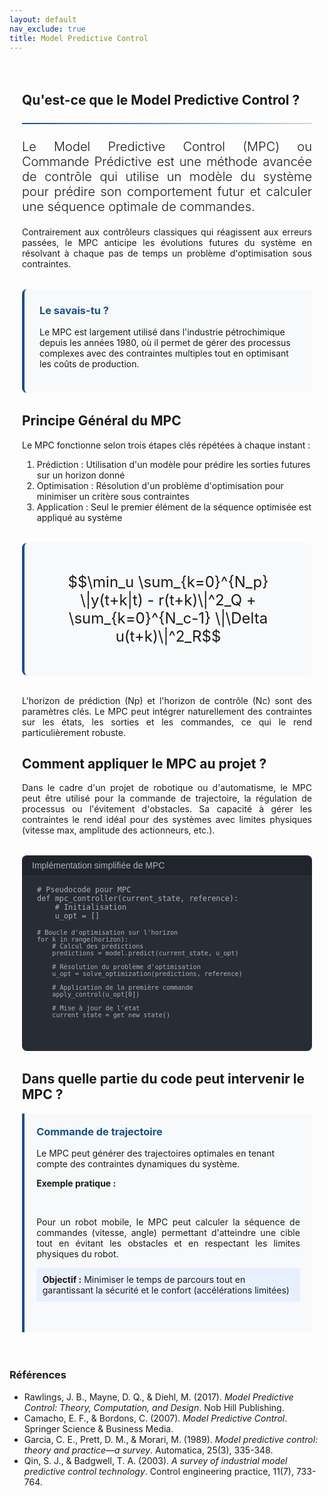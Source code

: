 ```yaml
---
layout: default
nav_exclude: true
title: Model Predictive Control
---
```

<!-- TEMPLATE POUR MODEL PREDICTIVE CONTROL -->

<!-- KaTeX CDN -->
<link rel="stylesheet" href="https://cdn.jsdelivr.net/npm/katex@0.16.8/dist/katex.min.css">
<script defer src="https://cdn.jsdelivr.net/npm/katex@0.16.8/dist/katex.min.js"></script>
<script defer src="https://cdn.jsdelivr.net/npm/katex@0.16.8/dist/contrib/auto-render.min.js"
    onload="renderMathInElement(document.body);"></script>

<style>
:root {
    --primary-color: rgb(28, 80, 131);
    --secondary-color: rgb(28, 80, 131);
    --accent-color: rgb(28, 80, 131);
}

.mpc-container {
    max-width: 1200px;
    margin: 0 auto;
    padding: 20px;
}

.math-equation {
    font-size: 1.5rem;
    text-align: center;
    margin: 2rem 0;
    padding: 1.5rem;
    background-color: #f8f9fa;
    border-radius: 8px;
    border-left: 4px solid var(--primary-color);
}

.diagram-container {
    background-color: white;
    padding: 2rem;
    border-radius: 10px;
    box-shadow: 0 5px 15px rgba(0,0,0,0.1);
    margin: 2rem 0;
    text-align: center;
}

.did-you-know {
    background-color: #f8f9fa;
    border-left: 4px solid var(--primary-color);
    border-radius: 8px;
    padding: 1.5rem;
    margin: 2rem 0;
}

.application-card {
    background: #f8f9fa;
    border-left: 4px solid rgb(28, 80, 131);
    padding: 1.2rem;
    border-radius: 0 4px 4px 0;
    margin-bottom: 1rem;
}

.application-card h3 {
    margin-top: 0;
    color: rgb(28, 80, 131);
}

.goal {
    background: #e8f0fe;
    padding: 0.6rem;
    border-radius: 4px;
    margin: 0.8rem 0;
}

.goal .label {
    font-weight: bold;
    color: var(white);
}

.note {
    font-size: 0.9em;
    color: #666;
    margin-top: 0.8rem;
}

.did-you-know h3 {
    color: var(--primary-color);
    margin-top: 0;
}

.justified-text {
    text-align: justify;
}

.code-container {
    background-color: #282c34;
    color: #abb2bf;
    border-radius: 8px;
    padding: 1.5rem;
    font-family: 'Consolas', 'Monaco', monospace;
    margin: 2rem 0;
    position: relative;
    overflow-x: auto;
}

.code-header {
    background-color: #21252b;
    padding: 0.5rem 1rem;
    border-radius: 8px 8px 0 0;
    margin: -1.5rem -1.5rem 1rem -1.5rem;
    display: flex;
    justify-content: space-between;
    align-items: center;
    color: #abb2bf;
    font-family: sans-serif;
}

.code-header button {
    background: none;
    border: none;
    color: inherit;
    cursor: pointer;
    font-size: 1rem;
}

.code-header button:hover {
    color: white;
}

pre {
    margin: 0;
    white-space: pre-wrap;
    word-wrap: break-word;
}

code {
    font-family: 'Consolas', 'Monaco', monospace;
}

.img-fluid {
    max-width: 100%;
    height: auto;
}

.text-muted {
    color: #6c757d;
}

.lead {
    font-size: 1.25rem;
    font-weight: 300;
}

hr {
    border: none;
    height: 2px;
    background: linear-gradient(90deg, var(--primary-color), rgba(28, 80, 131, 0.2));
    margin: 1.5rem 0;
}
</style>

<div class="mpc-container">
    <!-- Introduction -->
    <section id="introduction">
        <h2>Qu'est-ce que le Model Predictive Control ?</h2>
        <hr>
        <p class="lead justified-text">
            Le Model Predictive Control (MPC) ou Commande Prédictive est une méthode avancée de contrôle qui utilise un modèle du système pour prédire son comportement futur et calculer une séquence optimale de commandes.
        </p>
        <p class="justified-text">
            Contrairement aux contrôleurs classiques qui réagissent aux erreurs passées, le MPC anticipe les évolutions futures du système en résolvant à chaque pas de temps un problème d'optimisation sous contraintes.
        </p>
        <div class="did-you-know">
            <h3>Le savais-tu ?</h3>
            <p>
                Le MPC est largement utilisé dans l'industrie pétrochimique depuis les années 1980, où il permet de gérer des processus complexes avec des contraintes multiples tout en optimisant les coûts de production.
            </p>
        </div>
    </section>
    <!-- Principe Général -->
    <section id="principe">
        <h2>Principe Général du MPC</h2>
        <p class="justified-text">
            Le MPC fonctionne selon trois étapes clés répétées à chaque instant :
        </p>
        <ol>
            <li>Prédiction : Utilisation d'un modèle pour prédire les sorties futures sur un horizon donné</li>
            <li>Optimisation : Résolution d'un problème d'optimisation pour minimiser un critère sous contraintes</li>
            <li>Application : Seul le premier élément de la séquence optimisée est appliqué au système</li>
        </ol>
        <div class="math-equation">
            <p>$$\min_u \sum_{k=0}^{N_p} \|y(t+k|t) - r(t+k)\|^2_Q + \sum_{k=0}^{N_c-1} \|\Delta u(t+k)\|^2_R$$</p>
        </div>
        <p class="justified-text">
            L'horizon de prédiction (Np) et l'horizon de contrôle (Nc) sont des paramètres clés. Le MPC peut intégrer naturellement des contraintes sur les états, les sorties et les commandes, ce qui le rend particulièrement robuste.
        </p>
    </section>
    <!-- Application au projet -->
    <section id="application_projet">
        <h2>Comment appliquer le MPC au projet ?</h2>
        <p class="justified-text">
            Dans le cadre d'un projet de robotique ou d'automatisme, le MPC peut être utilisé pour la commande de trajectoire, la régulation de processus ou l'évitement d'obstacles. Sa capacité à gérer les contraintes le rend idéal pour des systèmes avec limites physiques (vitesse max, amplitude des actionneurs, etc.).
        </p>
    </section>
    <div class="code-container">
        <div class="code-header">
            <span>Implémentation simplifiée de MPC</span>
        </div>
        <pre><code># Pseudocode pour MPC
def mpc_controller(current_state, reference):
    # Initialisation
    u_opt = []
    
    # Boucle d'optimisation sur l'horizon
    for k in range(horizon):
        # Calcul des prédictions
        predictions = model.predict(current_state, u_opt)
        
        # Résolution du problème d'optimisation
        u_opt = solve_optimization(predictions, reference)
        
        # Application de la première commande
        apply_control(u_opt[0])
        
        # Mise à jour de l'état
        current_state = get_new_state()
</code></pre>
    </div>
    <h2>Dans quelle partie du code peut intervenir le MPC ?</h2>
    <div class="mpc-application">
        <div class="application-card">
            <h3>Commande de trajectoire</h3>
            <p>Le MPC peut générer des trajectoires optimales en tenant compte des contraintes dynamiques du système.</p>
            <p style="text-align: justify;"><strong>Exemple pratique :</strong></p>            
                <p style="text-align: justify;">Pour un robot mobile, le MPC peut calculer la séquence de commandes (vitesse, angle) permettant d'atteindre une cible tout en évitant les obstacles et en respectant les limites physiques du robot.</p>
            <div class="goal">
                <span class="label">Objectif :</span> Minimiser le temps de parcours tout en garantissant la sécurité et le confort (accélérations limitées)
            </div>        
        </div>
    </div>
</div>

<h3>Références</h3> <!--Style APA-->
<ul>
  <li>Rawlings, J. B., Mayne, D. Q., & Diehl, M. (2017). <cite>Model Predictive Control: Theory, Computation, and Design</cite>. Nob Hill Publishing.</li>
  <li>Camacho, E. F., & Bordons, C. (2007). <cite>Model Predictive Control</cite>. Springer Science & Business Media.</li>
  <li>Garcia, C. E., Prett, D. M., & Morari, M. (1989). <cite>Model predictive control: theory and practice—a survey</cite>. Automatica, 25(3), 335-348.</li>
  <li>Qin, S. J., & Badgwell, T. A. (2003). <cite>A survey of industrial model predictive control technology</cite>. Control engineering practice, 11(7), 733-764.</li>
</ul>